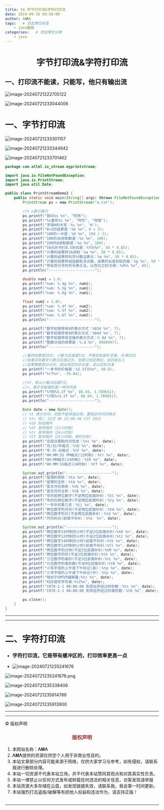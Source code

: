 ```yaml
---
title: 54.字节打印流&字符打印流
date: 2019-09-26 09:50:00
author: 𝚲𝚳𝚲
tags:   # 添加博文标签
	- java基础
categories:   # 添加博文分类
	- java
---
```


<h1><center>字节打印流&字符打印流</center></h1>

## 一、打印流不能读，只能写，他只有输出流

![image-20240721222705122](https://raw.githubusercontent.com/protonlml/blogimages/master/imgs/202407212227332.png)

![image-20240721233044006](https://raw.githubusercontent.com/protonlml/blogimages/master/imgs/202407212330118.png)

# 一、字节打印流

  ![image-20240721233301157](https://raw.githubusercontent.com/protonlml/blogimages/master/imgs/202407212333249.png)

![image-20240721233344942](https://raw.githubusercontent.com/protonlml/blogimages/master/imgs/202407212333168.png)

![image-20240721233701462](https://raw.githubusercontent.com/protonlml/blogimages/master/imgs/202407212337427.png)



```java
package com.atlml.io_stream.myprintstream;

import java.io.FileNotFoundException;
import java.io.PrintStream;
import java.util.Date;

public class PrintStreamDemo2 {
    public static void main(String[] args) throws FileNotFoundException {
        PrintStream ps = new PrintStream("a.txt");

        //% n表示换行
        ps.printf("我叫%s %n", "阿玮");
        ps.printf("%s喜欢%s %n", "阿珍", "阿强");
        ps.printf("字母H的大写：%c %n", 'H');
        ps.printf("8>3的结果是：%b %n", 8 > 3);
        ps.printf("100的一半是：%d %n", 100 / 2);
        ps.printf("100的16进制数是：%x %n", 100);
        ps.printf("100的8进制数是：%o %n", 100);
        ps.printf("50元的书打8.5折扣是：%f元%n", 50 * 0.85);
        ps.printf("计算的结果转16进制：%a %n", 50 * 0.85);
        ps.printf("计算的结果转科学计数法表示：%e %n", 50 * 0.85);
        ps.printf("计算的结果转成指数和浮点数，结果的长度较短的是：%g %n", 50 * 0.85);
        ps.printf("带有百分号的符号表示法，以百分之85为例：%d%% %n", 85);
        ps.println("---------------------");

        double num1 = 1.0;
        ps.printf("num: %.4g %n", num1);
        ps.printf("num: %.5g %n", num1);
        ps.printf("num: %.6g %n", num1);

        float num2 = 1.0F;
        ps.printf("num: %.4f %n", num2);
        ps.printf("num: %.5f %n", num2);
        ps.printf("num: %.6f %n", num2);
        ps.println("---------------------");

        ps.printf("数字前面带有0的表示方式：%03d %n", 7);
        ps.printf("数字前面带有0的表示方式：%04d %n", 7);
        ps.printf("数字前面带有空格的表示方式：% 8d %n", 7);
        ps.printf("整数分组的效果是：%,d %n", 9989997);
        ps.println("---------------------");

        //最终结果是10位，小数点后面是5位，不够在前面补空格，补满10位
        //如果实际数字小数点后面过长，但是只规定两位，会四舍五入
        //如果整数部分过长，超出规定的总长度，会以实际为准
        ps.printf("一本书的价格是：%2.5f元%n", 49.8);
        ps.printf("%(f%n", -76.04);

        //%f，默认小数点后面7位，
        //<，表示采取跟前面一样的内容
        ps.printf("%f和%3.2f %n", 86.04, 1.789651);
        ps.printf("%f和%<3.2f %n", 86.04, 1.789651);
        ps.println("---------------------");

        Date date = new Date();
        // %t 表示时间，但是不能单独出现，要指定时间的格式
        // %tc 周二 12月 06 22:08:40 CST 2022
        // %tD 斜线隔开
        // %tF 冒号隔开（12小时制）
        // %tr 冒号隔开（24小时制）
        // %tT 冒号隔开（24小时制，带时分秒）
        ps.printf("全部日期和时间信息：%tc %n", date);
        ps.printf("月/日/年格式：%tD %n", date);
        ps.printf("年-月-日格式：%tF %n", date);
        ps.printf("HH:MM:SS PM格式(12时制)：%tr %n", date);
        ps.printf("HH:MM格式(24时制)：%tR %n", date);
        ps.printf("HH:MM:SS格式(24时制)：%tT %n", date);

        System.out.println("---------------------");
        ps.printf("星期的简称：%ta %n", date);
        ps.printf("星期的全称：%tA %n", date);
        ps.printf("英文月份简称：%tb %n", date);
        ps.printf("英文月份全称：%tB %n", date);
        ps.printf("年的前两位数字(不足两位前面补0)：%tC %n", date);
        ps.printf("年的后两位数字(不足两位前面补0)：%ty %n", date);
        ps.printf("一年中的第几天：%tj %n", date);
        ps.printf("两位数字的月份(不足两位前面补0)：%tm %n", date);
        ps.printf("两位数字的日(不足两位前面补0)：%td %n", date);
        ps.printf("月份的日(前面不补0)：%te  %n", date);

        System.out.println("---------------------");
        ps.printf("两位数字24时制的小时(不足2位前面补0):%tH %n", date);
        ps.printf("两位数字12时制的小时(不足2位前面补0):%tI %n", date);
        ps.printf("两位数字24时制的小时(前面不补0):%tk %n", date);
        ps.printf("两位数字12时制的小时(前面不补0):%tl %n", date);
        ps.printf("两位数字的分钟(不足2位前面补0):%tM %n", date);
        ps.printf("两位数字的秒(不足2位前面补0):%tS %n", date);
        ps.printf("三位数字的毫秒(不足3位前面补0):%tL %n", date);
        ps.printf("九位数字的毫秒数(不足9位前面补0):%tN %n", date);
        ps.printf("小写字母的上午或下午标记(英)：%tp %n", date);
        ps.printf("小写字母的上午或下午标记(中)：%tp %n", date);
        ps.printf("相对于GMT的偏移量:%tz %n", date);
        ps.printf("时区缩写字符串:%tZ%n", date);
        ps.printf("1970-1-1 00:00:00 到现在所经过的秒数：%ts %n", date);
        ps.printf("1970-1-1 00:00:00 到现在所经过的毫秒数：%tQ %n", date);

        ps.close();
    }
}

```



-----

----

# 二、字符打印流

- ### 字符打印流，它是带有缓冲区的，打印效率更高一点

- ![image-20240721235241676](https://raw.githubusercontent.com/protonlml/blogimages/master/imgs/202407212352579.png)

![image-20240721235241676.png](https://raw.githubusercontent.com/protonlml/blogimages/master/imgs/202407212353074.png)

![image-20240721235338406](https://raw.githubusercontent.com/protonlml/blogimages/master/imgs/202407212356736.png)

![image-20240721235814786](https://raw.githubusercontent.com/protonlml/blogimages/master/imgs/202407212358534.png)

![image-20240721235913900](https://raw.githubusercontent.com/protonlml/blogimages/master/imgs/202407212359796.png)









---


----

© 版权声明

<escape>

<div>
    <h3 align="center"  style="color: brown;" >版权声明</h3>
    <table>
   		<tr>
    		<ol>
				<li>本网站名称：𝚲𝚳𝚲</li>
				<li>𝚲𝚳𝚲提供的资源仅供您个人用于非商业性目的。</li>
				<li>本站文章部分内容可能来源于网络，仅供大家学习与参考，如有侵权，请联系我进行删除处理。</li>
				<li>本站一切资源不代表本站立场，并不代表本站赞同其观点和对其真实性负责。</li>
        		<li>本站一律禁止以任何方式发布或转载任何违法的相关信息，访客发现请举报</li> 
        		<li>本站资源大多存储在云盘，如发现链接失效，请联系我，我会第一时间更新。</li>
        		<li>本站强烈打击盗版/破解等有损他人权益和违法作为，请支持正版！</li>  
			</ol>
		</tr>
	</table>
</div>




</escape>

----

